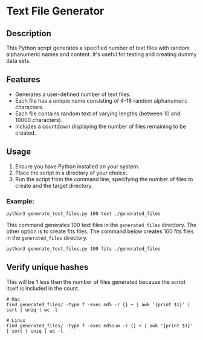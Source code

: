 # Text File Generator

## Description
This Python script generates a specified number of text files with random alphanumeric names and content. It's useful for testing and creating dummy data sets.

## Features
- Generates a user-defined number of text files.
- Each file has a unique name consisting of 4-18 random alphanumeric characters.
- Each file contains random text of varying lengths (between 10 and 10000 characters).
- Includes a countdown displaying the number of files remaining to be created.

## Usage
1. Ensure you have Python installed on your system.
2. Place the script in a directory of your choice.
3. Run the script from the command line, specifying the number of files to create and the target directory. 


### Example: 
```shell
python3 generate_test_files.py 100 text ./generated_files
```
This command generates 100 text files in the `generated_files` directory. The other option is to create fits files. The command below creates 100 fits files in the `generated_files` directory.
```shell
python3 generate_test_files.py 100 fits ./generated_files
```

## Verify unique hashes
This will be 1 less than the number of files generated because the script itself is included in the count.
```shell
# Mac
find generated_files/ -type f -exec md5 -r {} + | awk '{print $1}' | sort | uniq | wc -l

# Linux
find generated_files/ -type f -exec md5sum -r {} + | awk '{print $1}' | sort | uniq | wc -l
```